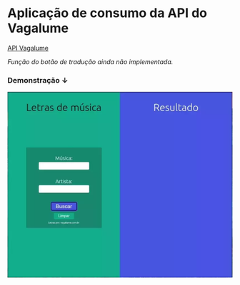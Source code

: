 # Aplicação de consumo da API do Vagalume

[API Vagalume](https://api.vagalume.com.br/)

*Função do botão de  tradução ainda não implementada.*

### Demonstração ↓
![Demonstração em webp](./demonstracao.webp)